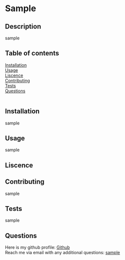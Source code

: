 
  # Sample

  ## Description
  sample

  ## Table of contents
  [Installation](#Installation)<br/>
  [Usage](#Usage)<br/>
  [Liscence](#Liscence)<br/>
  [Contributing](#Contributing)</br>
  [Tests](#Tests)</br>
  [Questions](#Questions)</br>
  </br>

  ## Installation
  sample

  ## Usage
  sample

  ## Liscence
  
  ## Contributing
  sample

  ## Tests
  sample

  ## Questions
  Here is my github profile: [Github](https://github.com/sample)<br/>
  Reach me via email with any additional questions: [sample](sample)

